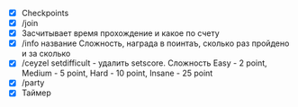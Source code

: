 - [x] Checkpoints
- [x] /join
- [x] Засчитывает время прохождение и какое по счету
- [x] /info название Сложность, награда в поинтаъ, сколько раз пройдено и за сколько
- [x] /ceyzel setdifficult - удалить setscore. Сложность Easy - 2 point, Medium - 5 point, Hard - 10 point, Insane - 25 point
- [x] /party
- [x] Таймер
